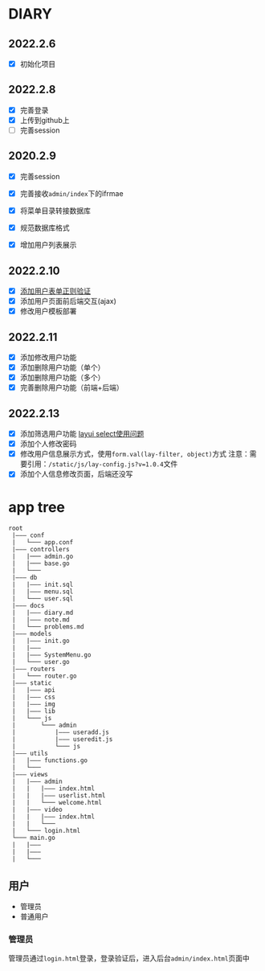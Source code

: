 # DIARY

## 2022.2.6

- [x] 初始化项目

## 2022.2.8

- [x] 完善登录
- [x] 上传到github上
- [ ] 完善session

## 2020.2.9

- [x] 完善session
- [x] 完善接收`admin/index`下的ifrmae
- [x] 将菜单目录转接数据库
- [x] 规范数据库格式

- [x] 增加用户列表展示

## 2022.2.10
- [x] [添加用户表单正则验证](https://www.cnblogs.com/raphael1982/p/8012634.html)
- [x] 添加用户页面前后端交互(ajax)
- [x] 修改用户模板部署

## 2022.2.11
- [x] 添加修改用户功能
- [x] 添加删除用户功能（单个）
- [x] 添加删除用户功能（多个）
- [x] 完善删除用户功能（前端+后端）

## 2022.2.13
- [x] 添加筛选用户功能
[layui select使用问题](https://www.cnblogs.com/kcat/p/10650227.html)
- [x] 添加个人修改密码
- [x] 修改用户信息展示方式，使用`form.val(lay-filter, object)`方式
注意：需要引用：`/static/js/lay-config.js?v=1.0.4`文件
- [x] 添加个人信息修改页面，后端还没写
# app tree
```
root
 |——— conf
 |   └─── app.conf
 |——— controllers
 |   |─── admin.go
 |   |─── base.go
 |   └─── 
 |——— db
 |   |——— init.sql
 |   |——— menu.sql
 |   └─── user.sql
 |——— docs
 |   |——— diary.md
 |   |——— note.md
 |   └─── problems.md
 |——— models
 |   |——— init.go
 |   |——— 
 |   |——— SystemMenu.go
 |   └─── user.go
 |——— routers
 |   └─── router.go
 |——— static
 |   |——— api
 |   |——— css
 |   |——— img
 |   |——— lib
 |   └─── js
 |       └─── admin
 |           |——— useradd.js
 |           |——— useredit.js
 |           └─── js
 |——— utils
 |   |——— functions.go
 |   └─── 
 |——— views
 |   |——— admin
 |   |   |——— index.html
 |   |   |——— userlist.html
 |   |   └─── welcome.html
 |   |——— video
 |   |   |——— index.html
 |   |   └─── 
 |   └─── login.html
 └─── main.go
 |   |——— 
 |   |——— 
 |   └─── 
```

## 用户

- 管理员
- 普通用户

### 管理员
管理员通过`login.html`登录，登录验证后，进入后台`admin/index.html`页面中